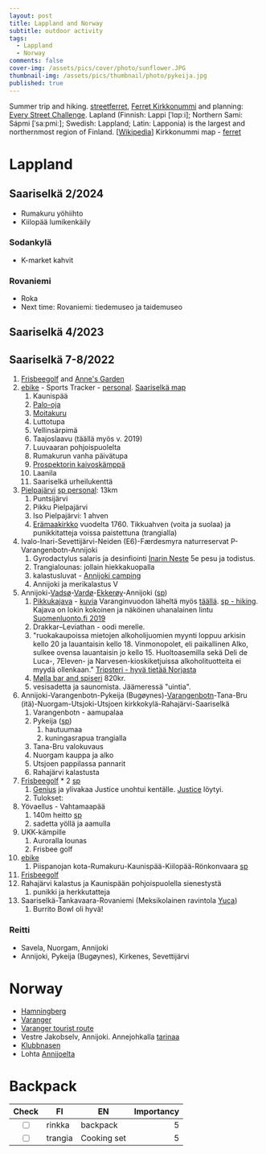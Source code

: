 ```yaml
---
layout: post
title: Lappland and Norway
subtitle: outdoor activity
tags:
  - Lappland
  - Norway
comments: false
cover-img: /assets/pics/cover/photo/sunflower.JPG
thumbnail-img: /assets/pics/thumbnail/photo/pykeija.jpg
published: true
---
```


Summer trip and hiking. [streetferret](https://www.streetferret.com/), [Ferret Kirkkonummi](https://www.streetferret.com/sf/allstreets?c=36099) and planning: [Every Street Challenge](http://www.everystreetchallenge.com/). Lapland (Finnish: Lappi [ˈlɑpːi]; Northern Sami: Sápmi [ˈsaːpmiː]; Swedish: Lappland; Latin: Lapponia) is the largest and northernmost region of Finland. [[Wikipedia](https://en.wikipedia.org/wiki/Lapland_(Finland))] Kirkkonummi map - [ferret](https://www.openstreetmap.org/relation/36099)

# Lappland

## Saariselkä 2/2024

- Rumakuru yöhiihto
- Kiilopää lumikenkäily

### Sodankylä

- K-market kahvit

### Rovaniemi

- Roka
- Next time: Rovaniemi: tiedemuseo ja taidemuseo


## Saariselkä 4/2023


## Saariselkä 7-8/2022

1. [Frisbeegolf](https://www.discgolfpark.com/course/saariselka-discgolfpark/) and [Anne's Garden](https://www.annesgardengrill.fi/annes-garden/)
2. [ebike](https://ebikerental.fi/) - Sports Tracker - [personal](https://www.sports-tracker.com/workout/haques/62e29fc2fe859c05fe5defe6). [Saariselkä map](https://www.infogis.fi/saariselka/)
   1. Kaunispää
   2. [Palo-oja](https://www.luontoon.fi/urhokekkosenkansallispuisto/reitit/reittikuvaukset)
   3. [Moitakuru](https://www.luontoon.fi/moitakurupaivatupa)
   4. Luttotupa
   5. Vellinsärpimä
   6. Taajoslaavu (täällä myös v. 2019)
   7. Luuvaaran pohjoispuolelta
   8. Rumakurun vanha päivätupa
   9. [Prospektorin kaivoskämppä](https://www.nuotiopaikat.fi/listing/prospektorin-kaivoskamppa/)
   10. Laanila
   11. Saariselkä urheilukenttä
3. [Pielpajärvi](https://retkipaikka.fi/pielpajarven-eramaakirkko-inari/) [sp personal](https://www.sports-tracker.com/workout/haques/62e42d2a013eea2e7fa43f8f): 13km
   1. Puntsijärvi
   2. Pikku Pielpajärvi
   3. Iso Pielpajärvi: 1 ahven
   4. [Erämaakirkko](http://perinnemaisema.fi/Pielpaj%C3%A4rven-kirkko.php) vuodelta 1760. Tikkuahven (voita ja suolaa) ja punikkitatteja voissa paistettuna (trangialla)
4. Ivalo-Inari-Sevettijärvi-Neiden (E6)-Færdesmyra naturreservat P-Varangenbotn-Annijoki
   1. Gyrodactylus salaris ja desinfiointi [Inarin Neste](https://www.suomenkalakirjasto.fi/gyrodactylus-salaris-ja-desinfiointi/#:~:text=Desinfiointi%20pisteet%20Inari,p%C3%A4iv%C3%A4%C3%A4n%20saakka.) 5e pesu ja todistus. 
   2. Trangialounas: jollain hiekkakuopalla
   3. kalastusluvat - [Annijoki camping](http://www2.vj-camping.no/)
   4. Annijoki ja merikalastus V
5. Annijoki-[Vadsø](https://www.expedia.fi/Vadso.dx3692)-[Vardø](https://www.visitvardo.com/)-[Ekkerøy](https://ekkeroy.no/english.htm)-Annijoki ([sp](https://www.sports-tracker.com/workout/haques/62e652e295378b05b4e7e8af))
   1. [Pikkukajava](https://valokuviasuomesta.kuvat.fi/kuvat/Linnut/Pikkukajava/) - [kuvia](https://pohjanportti.wordpress.com/tag/vardo/) Varanginvuodon läheltä myös [täällä](https://kaukokaipuumatkablogi.net/vuoreija-vardo/). [sp - hiking](https://www.sports-tracker.com/workout/haques/62e6a735fc11351246cc6fb0). Kajava on lokin kokoinen ja näköinen uhanalainen lintu [Suomenluonto.fi 2019](https://suomenluonto.fi/pikkukajavaa-uhkaa-katastrofi-se-on-jo-lasna/)
   2. Drakkar–Leviathan - oodi merelle.
   3. "ruokakaupoissa mietojen alkoholijuomien myynti loppuu arkisin kello 20 ja lauantaisin kello 18. Vinmonopolet, eli paikallinen Alko, sulkee ovensa lauantaisin jo kello 15. Huoltoasemilla sekä Deli de Luca-, 7Eleven- ja Narvesen-kioskiketjuissa alkoholituotteita ei myydä ollenkaan." [Tripsteri - hyvä tietää Norjasta](https://tripsteri.fi/oslo/kaytannon-asiat-oslon-matkalle/)
   4. [Mølla bar and spiseri](https://restaurantguru.com/Molla-Bar-og-Spiseri-Vadso) 820kr.
   5. vesisadetta ja saunomista. Jäämeressä "uintia".
6. Annijoki-Varangenbotn-Pykeija (Bugøynes)-[Varangenbotn](https://fi.wikipedia.org/wiki/Varangerbotn)-Tana-Bru (itä)-Nuorgam-Utsjoki-Utsjoen kirkkokylä-Rahajärvi-Saariselkä
   1. Varangenbotn - aamupalaa
   2. Pykeija ([sp](https://www.sports-tracker.com/workout/haques/62e7c00594d24d55627ee5ab))
      1. hautuumaa
      2. kuningasrapua trangialla
   3. Tana-Bru valokuvaus
   4. Nuorgam kauppa ja alko
   5. Utsjoen pappilassa pannarit
   6. Rahajärvi kalastusta
7. [Frisbeegolf](https://talonendm.github.io/2020-12-12-frisbeegolf/) * 2 [sp](https://www.sports-tracker.com/workout/haques/62e96449e2f6ed27f4bb558d)
   1. [Genius](https://discgolfoutlet.fi/product/3189/genius-fairway-driver) ja ylivakaa Justice unohtui kentälle. [Justice](https://www.dynamicdiscs.com/collections/dynamic-discs-justice) löytyi.
   2. Tulokset: 
8. Yövaellus - Vahtamaapää
   1. 140m heitto [sp](https://www.sports-tracker.com/workout/haques/62eacec30ed6d674a1fc09ba)
   2. sadetta yöllä ja aamulla
9.  UKK-kämpille
    1.  Auroralla lounas
    2.  Frisbee golf
10. [ebike](https://ebikerental.fi/)
    1.  Piispanojan kota-Rumakuru-Kaunispää-Kiilopää-Rönkonvaara [sp](https://www.sports-tracker.com/workout/haques/62ed31bc040f765821a2f110)
11. [Frisbeegolf](https://talonendm.github.io/2020-12-12-frisbeegolf/)
12. Rahajärvi kalastus ja Kaunispään pohjoispuolella sienestystä
    1.  punikki ja herkkutatteja
13. Saariselkä-Tankavaara-Rovaniemi (Meksikolainen ravintola [Yuca](https://www.yuca.fi/))
    1.  Burrito Bowl oli hyvä!

### Reitti 

- Savela, Nuorgam, Annijoki
- Annijoki, Pykeija (Bugøynes), Kirkenes, Sevettijärvi

# Norway

- [Hamningberg](https://en.wikipedia.org/wiki/Hamningberg)
- [Varanger](https://www.visitgreaterarctic.com/varangerhalvoya-national-park/)
- [Varanger tourist route](https://stunningoutdoors.com/varanger-road-trip-norway/)
- Vestre Jakobselv, Annijoki. Annejohkalla [tarinaa](https://ffh.kuvat.fi/blog/155/annejohkalla/)
- [Klubbnasen](https://pohjanportti.wordpress.com/tag/klubbnasen/)
- Lohta [Annijoelta](http://pojatkalastaa.123kotisivu.fi/281587376)

# Backpack

| Check   |      FI      |  EN |  Importancy |
|:----------:|-------------|------|-----:|  
| <input type = "checkbox" name = "bag"> | rinkka | backpack | 5 | 
| <input type = "checkbox" name = "maila"> | trangia | Cooking set | 5 | 






